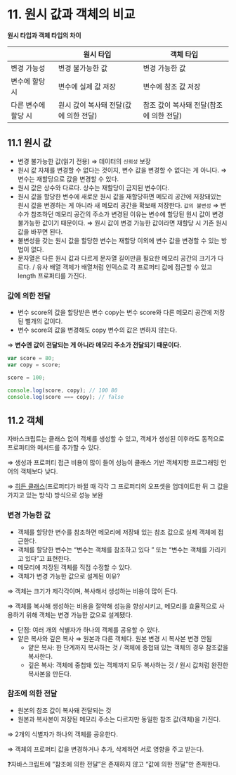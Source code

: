 # 11. 원시 값과 객체의 비교

**원시 타입과 객체 타입의 차이**

|                     | 원시 타입                             | 객체 타입                               |
| ------------------- | ------------------------------------- | --------------------------------------- |
| 변경 가능성         | 변경 불가능한 값                      | 변경 가능한 값                          |
| 변수에 할당 시      | 변수에 실제 값 저장                   | 변수에 참조 값 저장                     |
| 다른 변수에 할당 시 | 원시 값이 복사돼 전달(값에 의한 전달) | 참조 값이 복사돼 전달(참조에 의한 전달) |

## 11.1 원시 값

- 변경 불가능한 값(읽기 전용) ⇒ 데이터의 `신뢰성` 보장
- 원시 값 자체를 변경할 수 없다는 것이지, 변수 값을 변경할 수 없다는 게 아니다. ⇒ 변수는 재할당으로 값을 변경할 수 있다.
- 원시 값은 상수와 다르다. 상수는 재할당이 금지된 변수이다.
- 원시 값을 할당한 변수에 새로운 원시 값을 재할당하면 메모리 공간에 저장돼있는 원시 값을 변경하는 게 아니라 새 메모리 공간을 확보해 저장한다. `값의 불변성`
  ⇒ 변수가 참조하던 메모리 공간의 주소가 변경된 이유는 변수에 할당된 원시 값이 변경 불가능한 값이기 때문이다.
  ⇒ 원시 값이 변경 가능한 값이라면 재할당 시 기존 원시 값을 바꾸면 된다.
- 불변성을 갖는 원시 값을 할당한 변수는 재할당 이외에 변수 값을 변경할 수 있는 방법이 없다.
- 문자열은 다른 원시 값과 다르게 문자열 길이만큼 필요한 메모리 공간의 크기가 다르다. / 유사 배열 객체가 배열처럼 인덱스로 각 프로퍼티 값에 접근할 수 있고 length 프로퍼티를 가진다.

### **값에 의한 전달**

- 변수 score의 값을 할당받은 변수 copy는 변수 score와 다른 메모리 공간에 저장된 별개의 값이다.
- 변수 score의 값을 변경해도 copy 변수의 값은 변하지 않는다.

⇒ **변수엔 값이 전달되는 게 아니라 메모리 주소가 전달되기 때문이다.**

```jsx
var score = 80;
var copy = score;

score = 100;

console.log(score, copy); // 100 80
console.log(score === copy); // false
```

## 11.2 객체

자바스크립트는 클래스 없이 객체를 생성할 수 있고, 객체가 생성된 이후라도 동적으로 프로퍼티와 메서드를 추가할 수 있다.

⇒ 생성과 프로퍼티 접근 비용이 많이 들어 성능이 클래스 기반 객체지향 프로그래밍 언어의 객체보다 낮다.

⇒ [히든 클래스](https://engineering.linecorp.com/ko/blog/v8-hidden-class)(프로퍼티가 바뀔 때 각각 그 프로퍼티의 오프셋을 업데이트한 뒤 그 값을 가지고 있는 방식) 방식으로 성능 보완

### **변경 가능한 값**

- 객체를 할당한 변수를 참조하면 메모리에 저장돼 있는 참조 값으로 실제 객체에 접근한다.
- 객체를 할당한 변수는 “변수는 객체를 참조하고 있다 ” 또는 “변수는 객체를 가리키고 있다”고 표현한다.
- 메모리에 저장된 객체를 직접 수정할 수 있다.
- 객체가 변경 가능한 값으로 설계된 이유?

⇒ 객체는 크기가 제각각이며, 복사해서 생성하는 비용이 많이 든다.

⇒ 객체를 복사해 생성하는 비용을 절약해 성능을 향상시키고, 메모리를 효율적으로 사용하기 위해 객체는 변경 가능한 값으로 설계됐다.

- 단점: 여러 개의 식별자가 하나의 객체를 공유할 수 있다.
- 얕은 복사와 깊은 복사 ⇒ 원본과 다른 객체다. 원본 변경 시 복사본 변경 안됨
  - 얕은 복사: 한 단계까지 복사하는 것 / 객체에 중첩돼 있는 객체의 경우 참조값을 복사한다.
  - 깊은 복사: 객체에 중첩돼 있는 객체까지 모두 복사하는 것 / 원시 값처럼 완전한 복사본을 만든다.

### **참조에 의한 전달**

- 원본의 참조 값이 복사돼 전달되는 것
- 원본과 복사본이 저장된 메모리 주소는 다르지만 동일한 참조 값(객체)을 가진다.

⇒ 2개의 식별자가 하나의 객체를 공유한다.

⇒ 객체의 프로퍼티 값을 변경하거나 추가, 삭제하면 서로 영향을 주고 받는다.

❓자바스크립트에 ”참조에 의한 전달”은 존재하지 않고 “값에 의한 전달”만 존재한다.
